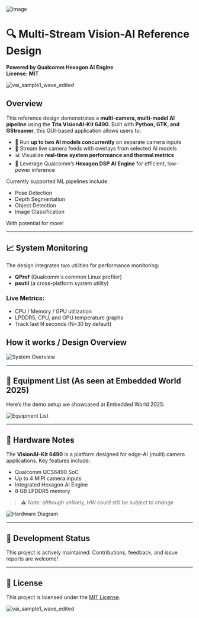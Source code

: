   ![image](https://github.com/user-attachments/assets/7117af53-3e5a-4fbb-9638-94e3e513269e)
# 🔍 Multi-Stream Vision-AI Reference Design
**Powered by Qualcomm Hexagon AI Engine**  
**License: MIT**

![vai_sample1_wave_edited](https://github.com/user-attachments/assets/8f4f451c-39e9-40a5-98fb-a428ed6d7152)

## Overview

This reference design demonstrates a **multi-camera, multi-model AI pipeline** using the **Tria VisionAI-Kit 6490**. Built with **Python, GTK, and GStreamer**, this GUI-based application allows users to:

- 🔄 Run **up to two AI models concurrently** on separate camera inputs  
- 🎥 Stream live camera feeds with overlays from selected AI models  
- 📊 Visualize **real-time system performance and thermal metrics**  
- 🚀 Leverage Qualcomm’s **Hexagon DSP AI Engine** for efficient, low-power inference  

Currently supported ML pipelines include:
- Pose Detection  
- Depth Segmentation  
- Object Detection  
- Image Classification

With potential for more!

---

## 📈 System Monitoring

The design integrates two utilities for performance monitoring:
- **QProf** (Qualcomm's common Linux profiler)  
- **psutil** (a cross-platform system utility)  

### Live Metrics:
- CPU / Memory / GPU utilization  
- LPDDR5, CPU, and GPU temperature graphs  
- Track last N seconds (N=30 by default)

## How it works / Design Overview

![System Overview](https://github.com/user-attachments/assets/c1c6d54a-7cb9-438e-8bd9-0e5b8588bf13)

---

## 🧰 Equipment List (As seen at Embedded World 2025)

Here’s the demo setup we showcased at Embedded World 2025:

![Equipment List](https://github.com/user-attachments/assets/34cb25cc-2648-46ce-92db-623024d78d81)

---

## 🔌 Hardware Notes

The **VisionAI-Kit 6490** is a platform designed for edge-AI (multi) camera applications. Key features include:

- Qualcomm QCS6490 SoC  
- Up to 4 MIPI camera inputs  
- Integrated Hexagon AI Engine  
- 8 GB LPDDR5 memory 

> ⚠️ *Note: although unlikely, HW could still be subject to change*

![Hardware Diagram](https://github.com/user-attachments/assets/8eca6561-6d67-4b09-b142-41cce7c09ac5)

---

## 🚧 Development Status

This project is actively maintained. Contributions, feedback, and issue reports are welcome!

---

## 📄 License

This project is licensed under the [MIT License](LICENSE).

![vai_sample1_wave_edited](https://github.com/user-attachments/assets/8f4f451c-39e9-40a5-98fb-a428ed6d7152)
